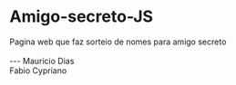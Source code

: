 # Amigo-secreto-JS
Pagina web que faz sorteio de nomes para amigo secreto <br>
<br> ---
Mauricio Dias <br>
Fabio Cypriano
